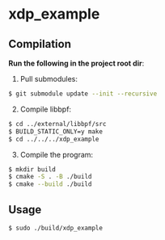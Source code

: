 # xdp_example

## Compilation

**Run the following in the project root dir**:

1. Pull submodules:
```bash
$ git submodule update --init --recursive
```

2. Compile libbpf:
```bash
$ cd ../external/libbpf/src
$ BUILD_STATIC_ONLY=y make
$ cd ../../../xdp_example
```

3. Compile the program:
```bash
$ mkdir build
$ cmake -S . -B ./build
$ cmake --build ./build
```

## Usage

```bash
$ sudo ./build/xdp_example
```
